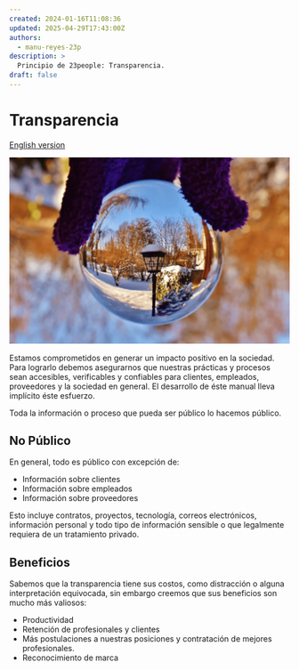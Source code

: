 ```yaml
---
created: 2024-01-16T11:08:36
updated: 2025-04-29T17:43:00Z
authors:
  - manu-reyes-23p
description: >
  Principio de 23people: Transparencia.
draft: false
---
```


# Transparencia

[English version](https://manual-23people-io.translate.goog/principles/transparency/?_x_tr_sl=es&_x_tr_tl=en&_x_tr_hl=es&_x_tr_pto=wapp)

![Transparencia](../_assets/images/transparency.png)

Estamos comprometidos en generar un impacto positivo en la sociedad. Para lograrlo debemos asegurarnos que nuestras prácticas y procesos sean accesibles, verificables y confiables para clientes, empleados, proveedores y la sociedad en general. El desarrollo de éste manual lleva implícito éste esfuerzo.

Toda la información o proceso que pueda ser público lo hacemos público.

## No Público

En general, todo es público con excepción de:

- Información sobre clientes
- Información sobre empleados
- Información sobre proveedores

Esto incluye contratos, proyectos, tecnología, correos electrónicos, información personal y todo tipo de información sensible o que legalmente requiera de un tratamiento privado.

## Beneficios

Sabemos que la transparencia tiene sus costos, como distracción o alguna interpretación equivocada, sin embargo creemos que sus beneficios son mucho más valiosos:

- Productividad
- Retención de profesionales y clientes
- Más postulaciones a nuestras posiciones y contratación de mejores profesionales.
- Reconocimiento de marca

